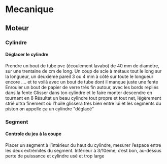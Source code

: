 # Mecanique
## Moteur
### Cylindre
#### Déglacer le cylindre

Prendre un bout de tube pvc (écoulement lavabo) de 40 mm de diamètre, sur une trentaine de cm de long.
Un coup de scie à métaux tout le long sur la longueur, un deuxième pareil 3 ou 4 mm à côté sur toute le longueur encore .... et te voilà avec un bout de tube dont il manque juste une fente
Enrouler un bout de papier de verre très fin autour, avec les bords repliés dans la fente
Glisser dans ton cylindre et le faire monter descendre en tournant en 8 
Résultat un beau cylindre tout propre et tout net, légèrement strié ultra finement où l'huile glissera très bien entre lui et les segments du piston 
on appelle ça un cylindre "déglacé"

### Segment
#### Controle du jeu à la coupe

Placer un segment à l’intérieur du haut du cylindre, mesurer l’espace entre les deux extrémités du segment. 
Inférieur à 3/10eme, c’est bon, au-dessus perte de puissance et cylindre usé et trop large
